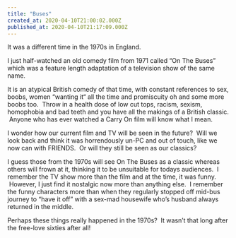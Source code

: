 ```yaml
---
title: "Buses"
created_at: 2020-04-10T21:00:02.000Z
published_at: 2020-04-10T21:17:09.000Z
---
```

It was a different time in the 1970s in England.

I just half-watched an old comedy film from 1971 called “On The Buses” which was a feature length adaptation of a television show of the same name.

It is an atypical British comedy of that time, with constant references to sex, boobs, women “wanting it“ all the time and promiscuity oh and some more boobs too.  Throw in a health dose of low cut tops, racism, sexism, homophobia and bad teeth and you have all the makings of a British classic.  Anyone who has ever watched a Carry On film will know what I mean.

I wonder how our current film and TV will be seen in the future?  Will we look back and think it was horrendously un-PC and out of touch, like we now can with FRIENDS.  Or will they still be seen as our classics?

I guess those from the 1970s will see On The Buses as a classic whereas others will frown at it, thinking it to be unsuitable for todays audiences.  I remember the TV show more than the film and at the time, it was funny.  However, I just find it nostalgic now more than anything else.  I remember the funny characters more than when they regularly stopped off mid-bus journey to “have it off” with a sex-mad housewife who’s husband always returned in the middle.

Perhaps these things really happened in the 1970s?  It wasn’t that long after the free-love sixties after all!
